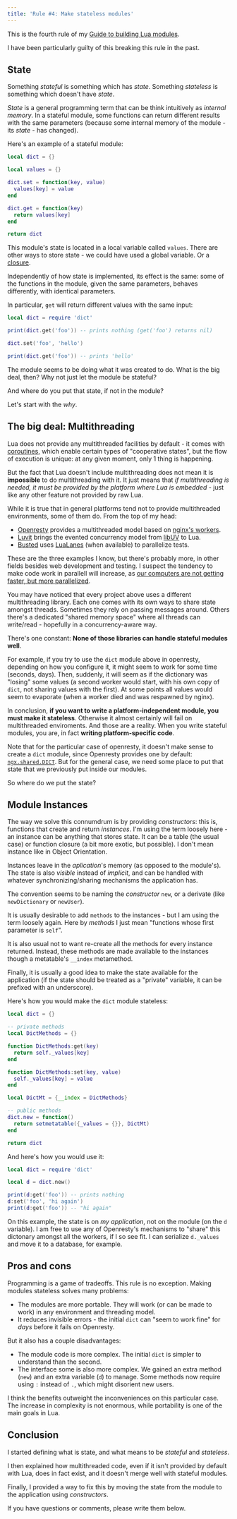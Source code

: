 ```yaml
---
title: 'Rule #4: Make stateless modules'
---
```


This is the fourth rule of my [Guide to building Lua modules](/blog/2014/03/30/a-guide-to-building-lua-modules).

<!-- MORE -->

I have been particularly guilty of this breaking this rule in the past.

## State

Something _stateful_ is something which has _state_. Something _stateless_ is something which doesn't have _state_.

_State_ is a general programming term that can be think intuitively as _internal memory_. In a stateful module, some functions
can return different results with the same parameters (because some internal memory of the module - its _state_ - has changed).

Here's an example of a stateful module:

``` lua
local dict = {}

local values = {}

dict.set = function(key, value)
  values[key] = value
end

dict.get = function(key)
  return values[key]
end

return dict
```

This module's state is located in a local variable called `values`.
There are other ways to store state - we could have used a global variable. Or a [closure](http://www.lua.org/pil/6.1.html).

Independently of how state is implemented, its effect is the same: some of the functions in the module,
given the same parameters, behaves differently, with identical parameters.

In particular, `get` will return different values with the same input:

``` lua
local dict = require 'dict'

print(dict.get('foo')) -- prints nothing (get('foo') returns nil)

dict.set('foo', 'hello')

print(dict.get('foo')) -- prints 'hello'
```

The module seems to be doing what it was created to do. What is the big deal, then? Why not just let the module be stateful?

And where do you put that state, if not in the module?

Let's start with the _why_.

## The big deal: Multithreading

Lua does not provide any multithreaded facilities by default - it comes with [coroutines](http://www.lua.org/pil/9.1.html), which
enable certain types of "cooperative states", but the flow of execution is unique: at any given moment, only 1 thing is
happening.

But the fact that Lua doesn't include multithreading does not mean it is **impossible** to do multithreading with it. It just means that _if
multithreading is needed, it must be provided by the platform where Lua is embedded_ - just like any other feature not provided by raw Lua.

While it is true that in general platforms tend not to provide multithreaded environments, some of them do. From the top of my head:

* [Openresty](http://openresty.org/) provides a multithreaded model based on [nginx's workers](http://nginx.org/en/docs/beginners_guide.html).
* [Luvit](http://luvit.io/) brings the evented concurrency model from [libUV](https://github.com/joyent/libuv) to Lua.
* [Busted](http://olivinelabs.com/busted/) uses [LuaLanes](hhttp://olivinelabs.com/busted/ttps://github.com/LuaLanes/lanes) (when available) to parallelize tests.

These are the three examples I know, but there's probably more, in other fields besides web development and testing. I suspect the tendency to make
code work in parallell will increase, as [our computers are not getting faster, but more parallelized](http://www.theconnectivist.com/2013/10/moores-law-is-dead-the-future-of-computing/).

You may have noticed that every project above uses a different multithreading library.
Each one comes with its own ways to share state amongst threads. Sometimes they rely on passing messages around. Others there's a
dedicated "shared memory space" where all threads can write/read - hopefully in a concurrency-aware way.

There's one constant: **None of those libraries can handle stateful modules well**.

For example, if you try to use the `dict` module above in openresty, depending on how you configure it, it might seem to work for some time (seconds, days). Then, suddenly, it will seem as if the
dictionary was "losing" some values (a second worker would start, with his own copy of `dict`, not sharing values with the first). At some points all values would seem to evaporate
(when a worker died and was respawned by nginx).

In conclusion, **if you want to write a platform-independent module, you must make it stateless**. Otherwise it almost certainly will fail on multithreaded enviroments. And those are
a reality. When you write stateful modules, you are, in fact **writing platform-specific code**.

Note that for the particular case of openresty, it doesn't make sense to create a `dict` module, since Openresty provides one by default: [`ngx.shared.DICT`](http://wiki.nginx.org/HttpLuaModule#ngx.shared.DICT).
But for the general case, we need some place to put that state that we previously put inside our modules.

So where do we put the state?

## Module Instances

The way we solve this connumdrum is by providing _constructors_: this is, functions that create and return _instances_. I'm using the term loosely here - an instance can be anything
that stores state. It can be a table (the usual case) or function closure (a bit more exotic, but possible). I don't mean instance like in Object Orientation.

Instances leave in the _aplication_'s memory (as opposed to the module's). The state is also _visible_ instead of _implicit_,
and can be handled with whatever synchronizing/sharing mechanisms the application has.

The convention seems to be naming the _constructor_ `new`, or a derivate (like `newDictionary` or `newUser`).

It is usually desirable to add `methods` to the instances - but I am using the term loosely again. Here by _methods_ I just mean "functions whose first parameter is `self`".

It is also usual not to want re-create all the methods for every instance returned. Instead, these methods are made available to the instances though a metatable's `__index` metamethod.

Finally, it is usually a good idea to make the state available for the application (if the state should be treated as a "private" variable, it can be prefixed with an underscore).

Here's how you would make the `dict` module stateless:

``` lua
local dict = {}

-- private methods
local DictMethods = {}

function DictMethods:get(key)
  return self._values[key]
end

function DictMethods:set(key, value)
  self._values[key] = value
end

local DictMt = {__index = DictMethods}

-- public methods
dict.new = function()
  return setmetatable({_values = {}}, DictMt)
end

return dict
```

And here's how you would use it:

``` lua
local dict = require 'dict'

local d = dict.new()

print(d:get('foo')) -- prints nothing
d:set('foo', 'hi again')
print(d:get('foo')) -- "hi again"
```

On this example, the state is on _my application_, not on the module (on the `d` variable).
I am free to use any of Openresty's mechanisms to "share" this dictonary amongst all the workers, if I so see fit. I can serialize `d._values` and move it to a database, for example.

## Pros and cons

Programming is a game of tradeoffs. This rule is no exception. Making modules stateless solves many problems:

* The modules are more portable. They will work (or can be made to work) in any environment and threading model.
* It reduces invisible errors - the initial `dict` can "seem to work fine" for *days* before it fails on Openresty.

But it also has a couple disadvantages:

* The module code is more complex. The initial `dict` is simpler to understand than the second.
* The interface some is also more complex. We gained an extra method (`new`) and an extra variable (`d`) to manage. Some methods now require using `:` instead of `.`, which might disorient new users.

I think the benefits outweight the inconveniences on this particular case. The increase in complexity is not enormous, while portability is one of the main goals in Lua.

## Conclusion

I started defining what is state, and what means to be _stateful_ and _stateless_.

I then explained how multithreaded code, even if it isn't provided by default with Lua, does in fact exist, and it doesn't merge well with stateful modules.

Finally, I provided a way to fix this by moving the state from the module to the application using _constructors_.

If you have questions or comments, please write them below.

